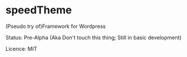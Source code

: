 speedTheme
==========

(Pseudo try of)Framework for Wordpress

Status: Pre-Alpha (Aka Don't touch this thing; Still in basic development)

Licence: MIT